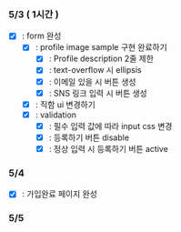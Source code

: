 ### 5/3 ( 1시간 )

- [x] : form 완성
  - [x] : profile image sample 구현 완료하기
    - [x] : Profile description 2줄 제한
    - [x] : text-overflow 시 ellipsis
    - [x] : 이메일 있을 시 버튼 생성
    - [x] : SNS 링크 입력 시 버튼 생성
  - [x] : 직함 ui 변경하기
  - [x] : validation
    - [x] : 필수 입력 값에 따라 input css 변경
    - [x] : 등록하기 버튼 disable
    - [x] : 정상 입력 시 등록하기 버튼 active

### 5/4

- [x] : 가입완료 페이지 완성

### 5/5
